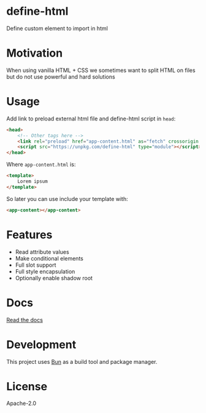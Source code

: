 # define-html

Define custom element to import in html

# Motivation

When using vanilla HTML + CSS we sometimes want to split HTML on files but do not use powerful and hard solutions

# Usage

Add link to preload external html file and define-html script in `head`:
```html
<head>
    <!-- Other tags here -->
    <link rel="preload" href="app-content.html" as="fetch" crossorigin />
    <script src="https://unpkg.com/define-html" type="module"></script>
</head>
```
Where `app-content.html` is:
```html
<template>
    Lorem ipsum
</template>
```
So later you can use include your template with:
```html
<app-content></app-content>
```

# Features

* Read attribute values
* Make conditional elements
* Full slot support
* Full style encapsulation
* Optionally enable shadow root

# Docs

[Read the docs](./DOCS.md)

# Development

This project uses [Bun](https://bun.sh) as a build tool and package manager.

# License

Apache-2.0
